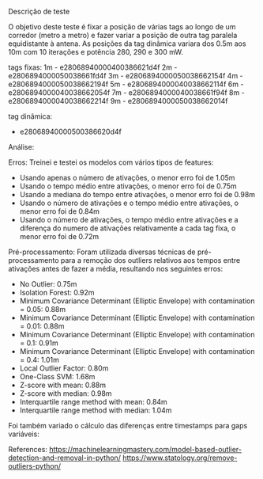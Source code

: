 Descrição de teste

O objetivo deste teste é fixar a posição de várias tags ao longo de um corredor (metro a metro) e fazer variar a posição de outra tag paralela equidistante à antena.
As posições da tag dinâmica variara dos 0.5m aos 10m com 10 iterações e potência 280, 290 e 300 mW.

tags fixas:
1m - e28068940000400386621d4f
2m - e2806894000050038661fd4f
3m - e2806894000050038662154f
4m - e2806894000050038662194f
5m - e2806894000040038662114f
6m - e2806894000040038662054f
7m - e2806894000040038661f94f
8m - e2806894000040038662214f
9m - e2806894000050038662014f

tag dinâmica:
- e28068940000500386620d4f


Análise:

Erros:
Treinei e testei os modelos com vários tipos de features:
- Usando apenas o número de ativações, o menor erro foi de 1.05m
- Usando o tempo médio entre ativações, o menor erro foi de 0.75m
- Usando a mediana do tempo entre ativações, o menor erro foi de 0.98m
- Usando o número de ativações e o tempo médio entre ativações, o menor erro foi de 0.84m
- Usando o número de ativações, o tempo médio entre ativações e a diferença do numero de ativações relativamente a cada tag fixa, o menor erro foi de 0.72m

Pré-processamento:
Foram utilizada diversas técnicas de pré-processamento para a remoção dos outliers relativos aos tempos entre ativações antes de fazer a média, resultando nos seguintes erros:
- No Outlier: 0.75m
- Isolation Forest: 0.92m
- Minimum Covariance Determinant (Elliptic Envelope) with contamination = 0.05: 0.88m
- Minimum Covariance Determinant (Elliptic Envelope) with contamination = 0.01: 0.88m
- Minimum Covariance Determinant (Elliptic Envelope) with contamination = 0.1: 0.91m
- Minimum Covariance Determinant (Elliptic Envelope) with contamination = 0.4: 1.01m
- Local Outlier Factor: 0.80m
- One-Class SVM: 1.68m
- Z-score with mean: 0.88m
- Z-score with median: 0.98m
- Interquartile range method with mean: 0.84m
- Interquartile range method with median: 1.04m

Foi também variado o cálculo das diferenças entre timestamps para gaps variáveis:


References:
https://machinelearningmastery.com/model-based-outlier-detection-and-removal-in-python/
https://www.statology.org/remove-outliers-python/